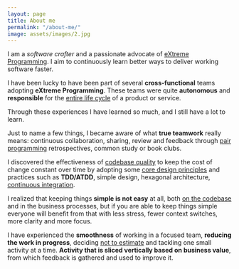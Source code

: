```yaml
---
layout: page
title: About me
permalink: "/about-me/"
image: assets/images/2.jpg
---
```


I am a _software crafter_ and a passionate advocate of [eXtreme Programming](http://www.extremeprogramming.org/).
I aim to continuously learn better ways to deliver working software faster.

I have been lucky to have been part of several **cross-functional** teams adopting **eXtreme Programming**. These teams were quite **autonomous** and **responsible** for the [entire life cycle](https://martinfowler.com/bliki/DevOpsCulture.html) of a product or service.

Through these experiences I have learned so much, and I still have a lot to learn.

Just to name a few things, I became aware of what **true teamwork** really means: continuous collaboration, sharing, review and feedback through [pair programming](https://martinfowler.com/articles/on-pair-programming.html#RemotePairing) retrospectives, common study or book clubs.

I discovered the effectiveness of [codebase quality](https://www.youtube.com/watch?v=WSes_PexXcA) to keep the cost of change constant over time by adopting some [core design principles](https://youtu.be/llGgO74uXMI) and practices such as **TDD/ATDD**, simple design, hexagonal architecture, [continuous integration](https://martinfowler.com/articles/continuousIntegration.html).

I realized that keeping things **simple is not easy** at all, both [on the codebase](https://www.infoq.com/presentations/8-lines-code-refactoring/) and in the business processes, but if you are able to keep things simple everyone will benefit from that with less stress, fewer context switches, more clarity and more focus.

I have experienced the **smoothness** of working in a focused team, **reducing the work in progress**, deciding [not to estimate](https://amzn.eu/d/0hdCgGk) and tackling one small activity at a time. **Activity that is sliced vertically based on business value**, from which feedback is gathered and used to improve it.